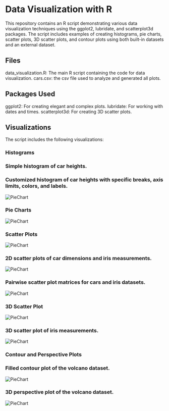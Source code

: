 #  Data Visualization with R

This repository contains an R script demonstrating various data visualization techniques using the ggplot2, lubridate, and scatterplot3d packages. The script includes examples of creating histograms, pie charts, scatter plots, 3D scatter plots, and contour plots using both built-in datasets and an external dataset.

##  Files
data_visualization.R: The main R script containing the code for data visualization.
cars.csv: the csv file used to analyze and generated all plots.

##  Packages Used
ggplot2: For creating elegant and complex plots.
lubridate: For working with dates and times.
scatterplot3d: For creating 3D scatter plots.

##  Visualizations
The script includes the following visualizations:

###  Histograms

###  Simple histogram of car heights.
###  Customized histogram of car heights with specific breaks, axis limits, colors, and labels.
![PieChart](1.png)
###  Pie Charts
![PieChart](2.png)
###  Scatter Plots
![PieChart](3.png)
###  2D scatter plots of car dimensions and iris measurements.
![PieChart](4.png)
###  Pairwise scatter plot matrices for cars and iris datasets.
![PieChart](5.png)
###  3D Scatter Plot
![PieChart](6.png)

###  3D scatter plot of iris measurements.
![PieChart](7.png)
###  Contour and Perspective Plots

###  Filled contour plot of the volcano dataset.
![PieChart](8.png)
###  3D perspective plot of the volcano dataset.
![PieChart](9.png)
